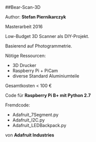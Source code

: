 ##Bear-Scan-3D

Author: **Stefan Piernikarczyk**

Masterarbeit 2016

Low-Budget 3D Scanner als DIY-Projekt.

Basierend auf Photogrammetrie.




Nötige Ressourcen:
- 3D Drucker
- Raspberry Pi + PiCam
- diverse Standard Aluminiumteile

Gesamtkosten < 100 €

Code für **Raspberry Pi B+ mit Python 2.7**

Fremdcode:
- Adafruit_7Segment.py
- Adafruit_I2C.py
- Adafruit_LEDBackpack.py

von **Adafruit Industries**

